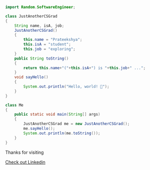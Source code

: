 ````java

import Random.SoftwareEngineer;

class JustAnotherCSGrad
{
    String name, isA, job;
    JustAnotherCSGrad()
    {
        this.name = "Prateekshya";
        this.isA = "student";
        this.job = "exploring";
    }
    public String toString()
    {
        return this.name+"("+this.isA+") is "+this.job+" ...";
    }
    void sayHello()
    {
        System.out.println("Hello, world! 👋");
    }
}

class Me
{
    public static void main(String[] args)
    {
        JustAnotherCSGrad me = new JustAnotherCSGrad();
        me.sayHello();
        System.out.println(me.toString());
    }
}

````

<p>Thanks for visiting</p>

<a href="https://www.linkedin.com/in/prateekshya-priyadarshini/">Check out Linkedin</a>



<!--
**prateekshyap/prateekshyap** is a ✨ _special_ ✨ repository because its `README.md` (this file) appears on your GitHub profile.

Here are some ideas to get you started:

- 🔭 I’m currently working on ...
- 🌱 I’m currently learning ...
- 👯 I’m looking to collaborate on ...
- 🤔 I’m looking for help with ...
- 💬 Ask me about ...
- 📫 How to reach me: ...
- 😄 Pronouns: ...
- ⚡ Fun fact: ...
-->
